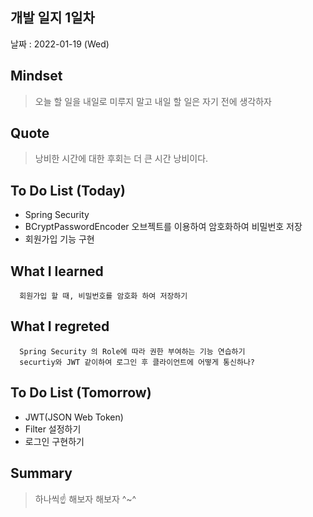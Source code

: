 ## 개발 일지 1일차

날짜 : 2022-01-19 (Wed)

## Mindset

> 오늘 할 일을 내일로 미루지 말고 내일 할 일은 자기 전에 생각하자

## Quote

> 낭비한 시간에 대한 후회는 더 큰 시간 낭비이다.

## To Do List (Today)

- Spring Security
- BCryptPasswordEncoder 오브젝트를 이용하여 암호화하여 비밀번호 저장
- 회원가입 기능 구현

## What I learned

```plain
  회원가입 할 때, 비밀번호를 암호화 하여 저장하기
```

## What I regreted

```plain
  Spring Security 의 Role에 따라 권한 부여하는 기능 연습하기
  securtiy와 JWT 같이하여 로그인 후 클라이언트에 어떻게 통신하나?
```

## To Do List (Tomorrow)

- JWT(JSON Web Token)
- Filter 설정하기
- 로그인 구현하기

## Summary

> 하나씩☝️ 해보자 해보자 ^~^
